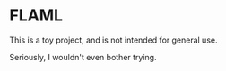 FLAML
=====

This is a toy project, and is not intended for general use.

Seriously, I wouldn't even bother trying.
